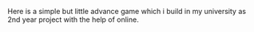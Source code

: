 Here is a simple but little advance game which i build in my university as 2nd year project with the help of online.
